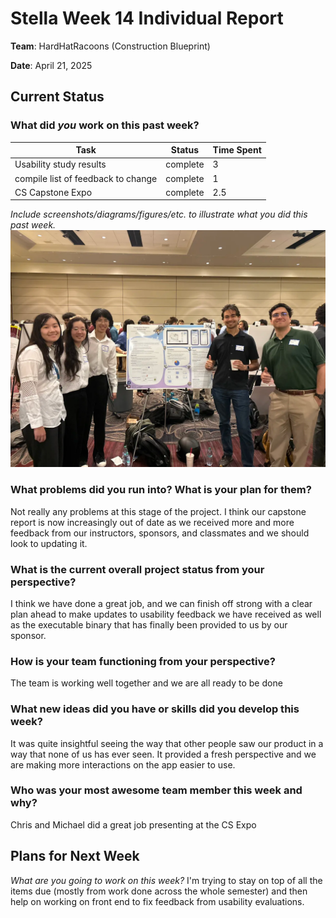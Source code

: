# Stella Week 14 Individual Report

**Team**: HardHatRacoons (Construction Blueprint)

**Date**: April 21, 2025

## Current Status

### What did _you_ work on this past week?

| Task                               | Status   | Time Spent |
| ---------------------------------- | -------- | ---------- |
| Usability study results            | complete | 3          |
| compile list of feedback to change | complete | 1          |
| CS Capstone Expo                   | complete | 2.5        |

_Include screenshots/diagrams/figures/etc. to illustrate what you did this past week._
![new usability study plan](images/expo.png)

### What problems did you run into? What is your plan for them?

Not really any problems at this stage of the project. I think our capstone report is now increasingly out of date as we received more and more feedback from our instructors, sponsors, and classmates and we should look to updating it. 

### What is the current overall project status from your perspective?

I think we have done a great job, and we can finish off strong with a clear plan ahead to make updates to usability feedback we have received as well as the executable binary that has finally been provided to us by our sponsor. 

### How is your team functioning from your perspective?

The team is working well together and we are all ready to be done

### What new ideas did you have or skills did you develop this week?

It was quite insightful seeing the way that other people saw our product in a way that none of us has ever seen. It provided a fresh perspective and we are making more interactions on the app easier to use. 

### Who was your most awesome team member this week and why?

Chris and Michael did a great job presenting at the CS Expo

## Plans for Next Week

_What are you going to work on this week?_
I'm trying to stay on top of all the items due (mostly from work done across the whole semester) and then help on working on front end to fix feedback from usability evaluations. 
